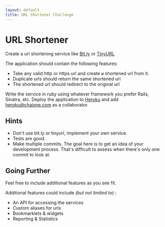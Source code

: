 ```yaml
---
layout: default
title: URL Shortener Challenge
---
```


# URL Shortener

Create a url shortening service like [Bit.ly](http://bit.ly) or [TinyURL](http://tinyurl.com)

The application should contain the following features:

* Take any valid http or https url and create a shortened url from it.
* Duplicate urls should return the same shortened url
* The shortened url should redirect to the original url

Write the service in ruby using whatever framework you prefer Rails, Sinatra, etc.
Deploy the application to [Heroku](http://heroku.com) and add heroku@chaione.com as a collaborator.


## Hints

* Don't use bit.ly or tinyurl, implement your own service.
* Tests are good.
* Make multiple commits. The goal here is to get an idea of your development process. That's difficult to assess when there's only one commit to look at.

## Going Further

Feel free to include additional features as you see fit.

Additional features could include _(but not limited to)_ :

* An API for accessing the services
* Custom aliases for urls
* Bookmarklets & widgets
* Reporting & Statistics